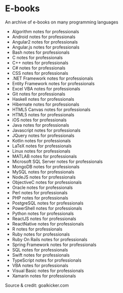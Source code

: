 # E-books
An archive of e-books on many programming languages

- Algorithm notes for professionals
- Android notes for professionals
- Angular2 notes for professionals
- Angular.js notes for professionals
- Bash notes for professionals
- C notes for professionals
- C++ notes for professionals
- C# notes for professionals
- CSS notes for professionals
- .NET Framework notes for professionals
- Entity Framework notes for professionals
- Excel VBA notes for professionals
- Git notes for professionals
- Haskell notes for professionals
- Hibernate notes for professionals
- HTML5 Canvas notes for professionals
- HTML5 notes for professionals
- iOS notes for professionals
- Java notes for professionals
- Javascript notes for professionals
- JQuery notes for professionals
- Kotlin notes for professionals
- LaTeX notes for professionals
- Linux notes for professionals
- MATLAB notes for professionals
- Microsoft SQL Server notes for professionals
- MongoDB notes for professionals
- MySQL notes for professionals
- NodeJS notes for professionals
- ObjectiveC notes for professionals
- Oracle notes for professionals
- Perl notes for professionals
- PHP notes for professionals
- PostgreSQL notes for professionals
- PowerShell notes for professionals
- Python notes for professionals
- ReactJS notes for professionals
- ReactNative notes for professionals
- R notes for professionals
- Ruby notes for professionals
- Ruby On Rails notes for professionals
- Spring Framework notes for professionals
- SQL notes for professionals
- Swift notes for professionals
- TypeScript notes for professionals
- VBA notes for professionals
- Visual Basic notes for professionals
- Xamarin notes for professionals

Source & credit: goalkicker.com
